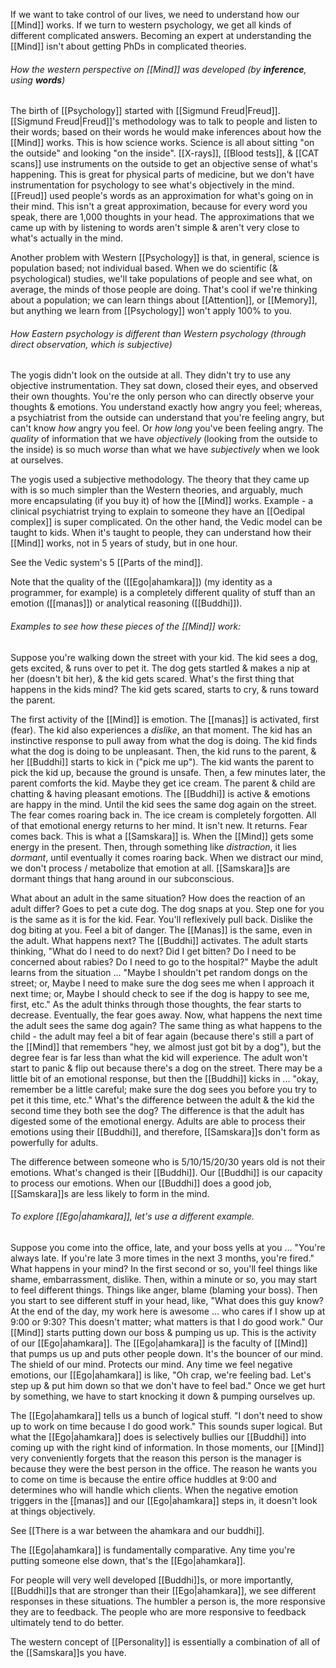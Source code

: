 If we want to take control of our lives, we need to understand how our [[Mind]] works. If we turn to western psychology, we get all kinds of different complicated answers. Becoming an expert at understanding the [[Mind]] isn't about getting PhDs in complicated theories.

###### How the western perspective on [[Mind]] was developed (by ***inference***, using ***words***)
The birth of [[Psychology]] started with [[Sigmund Freud|Freud]].
[[Sigmund Freud|Freud]]'s methodology was to talk to people and listen to their words; based on their words he would make inferences about how the [[Mind]] works. This is how science works. Science is all about sitting "on the outside" and looking "on the inside". [[X-rays]], [[Blood tests]], & [[CAT scans]] use instruments on the outside to get an objective sense of what's happening. This is great for physical parts of medicine, but
we don't have instrumentation for psychology to see what's objectively in the mind. [[Freud]] used people's words as an approximation for what's going on in their mind. This isn't a great approximation, because for every word you speak, there are 1,000 thoughts in your head. The approximations that we came up with by listening to words aren't simple & aren't very close to what's actually in the mind.

Another problem with Western [[Psychology]] is that, in general, science is population based; not individual based. When we do scientific (& psychological) studies, we'll take populations of people and see what, on average, the minds of those people are doing. That's cool if we're thinking about a population; we can learn things about [[Attention]], or [[Memory]], but anything we learn from [[Psychology]] won't apply 100% to you.

###### How Eastern psychology is different than Western psychology (through *direct observation*, which is subjective)
The yogis didn't look on the outside at all. They didn't try to use any objective instrumentation. They sat down, closed their eyes, and observed their own thoughts. You're the only person who can directly observe your thoughts & emotions. You understand exactly how angry you feel; whereas, a psychiatrist from the outside can understand that you're feeling angry, but can't know *how* angry you feel. Or *how long* you've been feeling angry. The *quality* of information that we have *objectively* (looking from the outside to the inside) is so much *worse* than what we have *subjectively* when we look at ourselves.

The yogis used a subjective methodology. The theory that they came up with is so much simpler than the Western theories, and arguably, much more encapsulating (if you buy it) of how the [[Mind]] works.
Example - a clinical psychiatrist trying to explain to someone they have an [[Oedipal complex]] is super complicated. On the other hand, the Vedic model can be taught to kids. When it's taught to people, they can understand how their [[Mind]] works, not in 5 years of study, but in one hour.

See the Vedic system's 5 [[Parts of the mind]].

Note that the quality of the ([[Ego|ahamkara]]) (my identity as a programmer, for example) is a completely different quality of stuff than an emotion ([[manas]]) or analytical reasoning ([[Buddhi]]).

###### Examples to see how these pieces of the [[Mind]] work:
Suppose you're walking down the street with your kid. The kid sees a dog, gets excited, & runs over to pet it. The dog gets startled & makes a nip at her (doesn't bit her), & the kid gets scared. What's the first thing that happens in the kids mind? The kid gets scared, starts to cry, & runs toward the parent.

The first activity of the [[Mind]] is emotion. The [[manas]] is activated, first (fear). The kid also experiences a *dislike*, an that moment. The kid has an instinctive response to pull away from what the dog is doing. The kid finds what the dog is doing to be unpleasant.
Then, the kid runs to the parent, & her [[Buddhi]] starts to kick in ("pick me up"). The kid wants the parent to pick the kid up, because the ground is unsafe. Then, a few minutes later, the parent comforts the kid. Maybe they get ice cream. The parent & child are chatting & having pleasant emotions. The [[Buddhi]] is active & emotions are happy in the mind.
	Until the kid sees the same dog again on the street. The fear comes roaring back in. The ice cream is completely forgotten. All of that emotional energy returns to her mind. It isn't new. It returns. Fear comes back. This is what a [[Samskara]] is. When the [[Mind]] gets some energy in the present. Then, through something like *distraction*, it lies *dormant*, until eventually it comes roaring back. When we distract our mind, we don't process / metabolize that emotion at all. [[Samskara]]s are dormant things that hang around in our subconscious.

What about an adult in the same situation? How does the reaction of an adult differ?
Goes to pet a cute dog. The dog snaps at you. Step one for you is the same as it is for the kid. Fear. You'll reflexively pull back. Dislike the dog biting at you. Feel a bit of danger. The [[Manas]] is the same, even in the adult.
What happens next? The [[Buddhi]] activates. The adult starts thinking, "What do I need to do next? Did I get bitten? Do I need to be concerned about rabies? Do I need to go to the hospital?" Maybe the adult learns from the situation ... "Maybe I shouldn't pet random dongs on the street; or, Maybe I need to make sure the dog sees me when I approach it next time; or, Maybe I should check to see if the dog is happy to see me, first, etc." As the adult thinks through those thoughts, the fear starts to decrease. Eventually, the fear goes away. Now, what happens the next time the adult sees the same dog again?
	The same thing as what happens to the child - the adult may feel a bit of fear again (because there's still a part of the [[Mind]] that remembers "hey, we almost just got bit by a dog"), but the degree fear is far less than what the kid will experience. The adult won't start to panic & flip out because there's a dog on the street. There may be a little bit of an emotional response, but then the [[Buddhi]] kicks in ... "okay, remember be a little careful; make sure the dog sees you before you try to pet it this time, etc."
What's the difference between the adult & the kid the second time they both see the dog? The difference is that the adult has digested some of the emotional energy. Adults are able to process their emotions using their [[Buddhi]], and therefore, [[Samskara]]s don't form as powerfully for adults.

The difference between someone who is 5/10/15/20/30 years old is not their emotions. What's changed is their [[Buddhi]]. Our [[Buddhi]] is our capacity to process our emotions. When our [[Buddhi]] does a good job, [[Samskara]]s are less likely to form in the mind.

###### To explore [[Ego|ahamkara]], let's use a different example.
Suppose you come into the office, late, and your boss yells at you ... "You're always late. If you're late 3 more times in the next 3 months, you're fired." What happens in your mind?
In the first second or so, you'll feel things like shame, embarrassment, dislike. Then, within a minute or so, you may start to feel different things. Things like anger, blame (blaming your boss). Then you start to see different stuff in your head, like, "What does this guy know? At the end of the day, my work here is awesome ... who cares if I show up at 9:00 or 9:30? This doesn't matter; what matters is that I do good work." Our [[Mind]] starts putting down our boss & pumping us up. This is the activity of our [[Ego|ahamkara]]. The [[Ego|ahamkara]] is the faculty of [[Mind]] that pumps us up and puts other people down. It's the bouncer of our mind. The shield of our mind. Protects our mind. Any time we feel negative emotions, our [[Ego|ahamkara]] is like, "Oh crap, we're feeling bad. Let's step up & put him down so that we don't have to feel bad." Once we get hurt by something, we have to start knocking it down & pumping ourselves up.

The [[Ego|ahamkara]] tells us a bunch of logical stuff. "I don't need to show up to work on time because I do good work." This sounds super logical. But what the [[Ego|ahamkara]] does is selectively bullies our [[Buddhi]] into coming up with the right kind of information. In those moments, our [[Mind]] very conveniently forgets that the reason this person is the manager is because they were the best person in the office. The reason he wants you to come on time is because the entire office huddles at 9:00 and determines who will handle which clients. When the negative emotion triggers in the [[manas]] and our [[Ego|ahamkara]] steps in, it doesn't look at things objectively.

See [[There is a war between the ahamkara and our buddhi]].

The [[Ego|ahamkara]] is fundamentally comparative. Any time you're putting someone else down, that's the [[Ego|ahamkara]].

For people will very well developed [[Buddhi]]s, or more importantly, [[Buddhi]]s that are stronger than their [[Ego|ahamkara]], we see different responses in these situations. The humbler a person is, the more responsive they are to feedback. The people who are more responsive to feedback ultimately tend to do better.

The western concept of [[Personality]] is essentially a combination of all of the [[Samskara]]s you have.